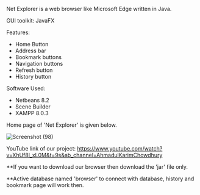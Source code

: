 Net Explorer is a web browser like Microsoft Edge written in Java.

GUI toolkit: JavaFX

Features:
- Home Button
- Address bar
- Bookmark buttons
- Navigation buttons
- Refresh button
- History button

Software Used: 
- Netbeans 8.2
- Scene Builder
- XAMPP 8.0.3


Home page of 'Net Explorer' is given below.

![Screenshot (98)](https://user-images.githubusercontent.com/57568723/113544655-87603280-960a-11eb-8479-6f66dace779c.png)
                                     


YouTube link of our project: https://www.youtube.com/watch?v=XhUf8l_xL0M&t=9s&ab_channel=AhmadulKarimChowdhury

**If you want to download our browser then download the 'jar' file only.

**Active database named 'browser' to connect with database, history and bookmark page will work then.
